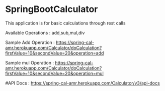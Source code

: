 # SpringBootCalculator
This application is for basic calculations through rest calls

Available Operations : add,sub,mul,div

Sample Add Operation : 
https://spring-cal-amr.herokuapp.com/Calculator/doCalculation?firstValue=10&secondValue=20&operation=add

Sample mul Operation : 
https://spring-cal-amr.herokuapp.com/Calculator/doCalculation?firstValue=10&secondValue=20&operation=mul

#API Docs : 
https://spring-cal-amr.herokuapp.com/Calculator/v3/api-docs
